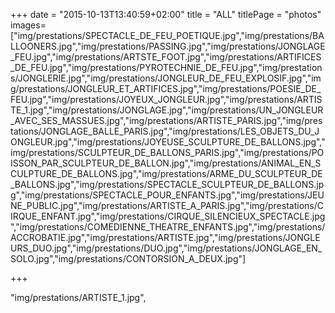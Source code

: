 +++
date = "2015-10-13T13:40:59+02:00"
title = "ALL"
titlePage = "photos"
images=["img/prestations/SPECTACLE_DE_FEU_POETIQUE.jpg","img/prestations/BALLOONERS.jpg","img/prestations/PASSING.jpg","img/prestations/JONGLAGE_FEU.jpg","img/prestations/ARTSTE_FOOT.jpg","img/prestations/ARTIFICES_DE_FEU.jpg","img/prestations/PYROTECHNIE_DE_FEU.jpg","img/prestations/JONGLERIE.jpg","img/prestations/JONGLEUR_DE_FEU_EXPLOSIF.jpg","img/prestations/JONGLEUR_ET_ARTIFICES.jpg","img/prestations/POESIE_DE_FEU.jpg","img/prestations/JOYEUX_JONGLEUR.jpg","img/prestations/ARTISTE_1.jpg","img/prestations/JONGLAGE.jpg","img/prestations/UN_JONGLEUR_AVEC_SES_MASSUES.jpg","img/prestations/ARTISTE_PARIS.jpg","img/prestations/JONGLAGE_BALLE_PARIS.jpg","img/prestations/LES_OBJETS_DU_JONGLEUR.jpg","img/prestations/JOYEUSE_SCULPTURE_DE_BALLONS.jpg","img/prestations/SCULPTEUR_DE_BALLONS_PARIS.jpg","img/prestations/POISSON_PAR_SCULPTEUR_DE_BALLON.jpg","img/prestations/ANIMAL_EN_SCULPTURE_DE_BALLONS.jpg","img/prestations/ARME_DU_SCULPTEUR_DE_BALLONS.jpg","img/prestations/SPECTACLE_SCULPTEUR_DE_BALLONS.jpg","img/prestations/SPECTACLE_POUR_ENFANTS.jpg","img/prestations/JEUNE_PUBLIC.jpg","img/prestations/ARTISTE_A_PARIS.jpg","img/prestations/CIRQUE_ENFANT.jpg","img/prestations/CIRQUE_SILENCIEUX_SPECTACLE.jpg","img/prestations/COMEDIENNE_THEATRE_ENFANTS.jpg","img/prestations/ACCROBATIE.jpg","img/prestations/ARTISTE.jpg","img/prestations/JONGLEURS_DUO.jpg","img/prestations/DUO.jpg","img/prestations/JONGLAGE_EN_SOLO.jpg","img/prestations/CONTORSION_A_DEUX.jpg"]

+++

"img/prestations/ARTISTE_1.jpg",
